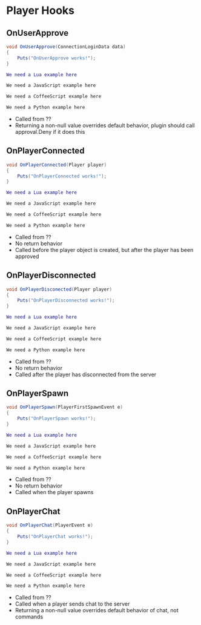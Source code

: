 # Player Hooks

## OnUserApprove

``` csharp
void OnUserApprove(ConnectionLoginData data)
{
    Puts("OnUserApprove works!");
}
```

``` lua
We need a Lua example here
```

``` javascript
We need a JavaScript example here
```

``` coffeescript
We need a CoffeeScript example here
```

``` python
We need a Python example here
```

 * Called from ??
 * Returning a non-null value overrides default behavior, plugin should call approval.Deny if it does this

## OnPlayerConnected

``` csharp
void OnPlayerConnected(Player player)
{
    Puts("OnPlayerConnected works!");
}
```

``` lua
We need a Lua example here
```

``` javascript
We need a JavaScript example here
```

``` coffeescript
We need a CoffeeScript example here
```

``` python
We need a Python example here
```

 * Called from ??
 * No return behavior
 * Called before the player object is created, but after the player has been approved

## OnPlayerDisconnected

``` csharp
void OnPlayerDisconected(Player player)
{
    Puts("OnPlayerDisconnected works!");
}
```

``` lua
We need a Lua example here
```

``` javascript
We need a JavaScript example here
```

``` coffeescript
We need a CoffeeScript example here
```

``` python
We need a Python example here
```

 * Called from ??
 * No return behavior
 * Called after the player has disconnected from the server

## OnPlayerSpawn

``` csharp
void OnPlayerSpawn(PlayerFirstSpawnEvent e)
{
    Puts("OnPlayerSpawn works!");
}
```

``` lua
We need a Lua example here
```

``` javascript
We need a JavaScript example here
```

``` coffeescript
We need a CoffeeScript example here
```

``` python
We need a Python example here
```

 * Called from ??
 * No return behavior
 * Called when the player spawns

## OnPlayerChat

``` csharp
void OnPlayerChat(PlayerEvent e)
{
    Puts("OnPlayerChat works!");
}
```

``` lua
We need a Lua example here
```

``` javascript
We need a JavaScript example here
```

``` coffeescript
We need a CoffeeScript example here
```

``` python
We need a Python example here
```

 * Called from ??
 * Called when a player sends chat to the server
 * Returning a non-null value overrides default behavior of chat, not commands
